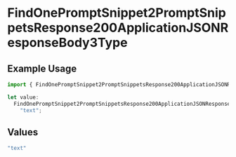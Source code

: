 # FindOnePromptSnippet2PromptSnippetsResponse200ApplicationJSONResponseBody3Type

## Example Usage

```typescript
import { FindOnePromptSnippet2PromptSnippetsResponse200ApplicationJSONResponseBody3Type } from "@orq-ai/node/models/operations";

let value:
  FindOnePromptSnippet2PromptSnippetsResponse200ApplicationJSONResponseBody3Type =
    "text";
```

## Values

```typescript
"text"
```